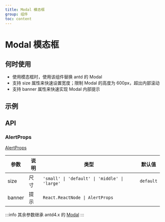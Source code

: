 ```yaml
---
title: Modal 模态框
group: 组件
toc: content
---
```


# Modal 模态框

## 何时使用

-   使用模态框时，使用该组件替换 antd 的 Modal
-   支持 size 属性来快速设置宽度；限制 Modal 的高度为 600px，超出内部滚动
-   支持 banner 属性来快速实现 Modal 内部提示

## 示例

<code src="./demos/basic.tsx" title="最大高度限制"></code>
<code src="./demos/size.tsx" title="尺寸"></code>
<code src="./demos/banner.tsx" title="支持 banner"></code>
<code src="./demos/bannerProps.tsx" title="支持传 banner 的 Props 属性"></code>
<code src="./demos/draggable.tsx" title="draggable"></code>
<code src="./demos/resizable.tsx" title="resizable"></code>
<code src="./demos/window.tsx" title="窗口模式即支持 draggable 同时也支持 resizable"></code>

## API

### AlertProps

[AlertProps](https://4x-ant-design.antgroup.com/components/alert-cn/#API)

| 参数   | 说明 | 类型                                          | 默认值    |
| ------ | ---- | --------------------------------------------- | --------- |
| size   | 尺寸 | `'small' \| 'default' \| 'middle' \| 'large'` | `default` |
| banner | 提示 | `React.ReactNode \| AlertProps`               |           |

:::info
其余参数继承 antd4.x 的 [Modal](https://4x.ant.design/components/modal-cn/#API)
:::

